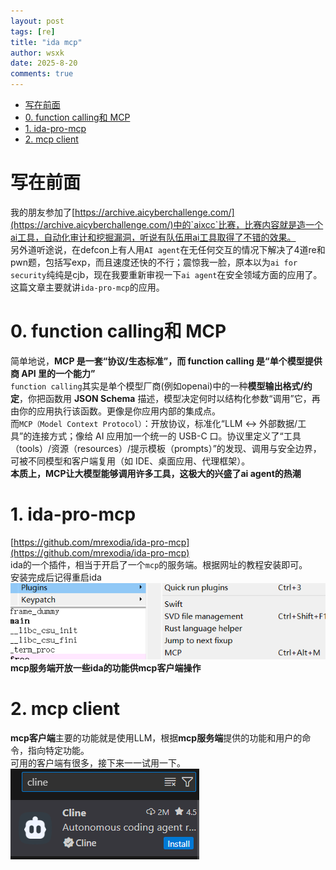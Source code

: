 ```yaml
---
layout: post
tags: [re]
title: "ida mcp"
author: wsxk
date: 2025-8-20
comments: true
---
```



- [写在前面](#写在前面)
- [0. function calling和 MCP](#0-function-calling和-mcp)
- [1. ida-pro-mcp](#1-ida-pro-mcp)
- [2. mcp client](#2-mcp-client)


# 写在前面<br>
我的朋友参加了[https://archive.aicyberchallenge.com/](https://archive.aicyberchallenge.com/)中的`aixcc`比赛，比赛内容就是造一个ai工具，自动化审计和挖掘漏洞，听说有队伍用ai工具取得了不错的效果。<br>
另外道听途说，在defcon上有人用`AI agent`在无任何交互的情况下解决了4道re和pwn题，包括写exp，而且速度还快的不行；震惊我一脸，原本以为`ai for security`纯纯是cjb，现在我要重新审视一下`ai agent`在安全领域方面的应用了。<br>
这篇文章主要就讲`ida-pro-mcp`的应用。<br>


# 0. function calling和 MCP<br>
简单地说，**MCP 是一套“协议/生态标准”，而 function calling 是“单个模型提供商 API 里的一个能力”**<br>
`function calling`其实是单个模型厂商(例如openai)中的一种**模型输出格式/约定**，你把函数用 **JSON Schema** 描述，模型决定何时以结构化参数“调用”它，再由你的应用执行该函数。更像是你应用内部的集成点。<br>
而`MCP（Model Context Protocol）`：开放协议，标准化“LLM ↔ 外部数据/工具”的连接方式；像给 AI 应用加一个统一的 USB-C 口。协议里定义了“工具（tools）/资源（resources）/提示模板（prompts）”的发现、调用与安全边界，可被不同模型和客户端复用（如 IDE、桌面应用、代理框架）。<br>
**本质上，MCP让大模型能够调用许多工具，这极大的兴盛了ai agent的热潮**<br>


# 1. ida-pro-mcp<br>
[https://github.com/mrexodia/ida-pro-mcp](https://github.com/mrexodia/ida-pro-mcp)<br>
ida的一个插件，相当于开启了一个`mcp`的服务端。根据网址的教程安装即可。<br>
安装完成后记得重启ida<br>
![](https://raw.githubusercontent.com/wsxk/wsxk_pictures/main/2025-9-25/20250814223949.png)
**mcp服务端开放一些ida的功能供mcp客户端操作**<br>

# 2. mcp client<br>
**mcp客户端**主要的功能就是使用LLM，根据**mcp服务端**提供的功能和用户的命令，指向特定功能。<br>
可用的客户端有很多，接下来一一试用一下。<br>
![](https://raw.githubusercontent.com/wsxk/wsxk_pictures/main/2025-9-25/20250814231109.png)







<!-- Google tag (gtag.js) -->
<script async src="https://www.googletagmanager.com/gtag/js?id=G-C22S5YSYL7"></script>
<script>
  window.dataLayer = window.dataLayer || [];
  function gtag(){dataLayer.push(arguments);}
  gtag('js', new Date());

  gtag('config', 'G-C22S5YSYL7');
</script>